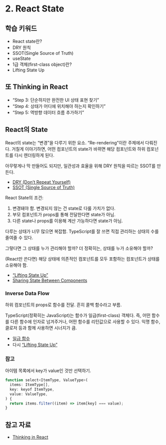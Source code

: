# 2. React State

## 학습 키워드

- React state란?
- DRY 원칙
- SSOT(Single Source of Truth)
- useState
- 1급 객체(first-class object)란?
- Lifting State Up

## 또 Thinking in React

- “Step 3: 단순하지만 완전한 UI 상태 표현 찾기”
- “Step 4: 상태가 어디에 위치해야 하는지 확인하기”
- “Step 5: 역방향 데이터 흐름 추가하기”

## React의 State

React의 state는 “변경”을 다루기 위한 요소. “Re-rendering”이란 주제에서 다뤄진다. 거칠게 이야기하면, 어떤 컴포넌트의 state가 바뀌면 해당 컴포넌트와 하위 컴포넌트를 다시 렌더링하게 된다.

아무렇게나 막 만들어도 되지만, 일관성과 효율을 위해 DRY 원칙을 따르는 SSOT를 만든다.

- [DRY (Don’t Repeat Yourself)](https://ko.wikipedia.org/wiki/중복배제)
- [SSOT (Single Source of Truth)](https://ko.wikipedia.org/wiki/단일_진실_공급원)

React State의 조건:

1. 변경돼야 함. 변경되지 않는 건 state로 다룰 가치가 없다.
2. 부모 컴포넌트가 props를 통해 전달한다면 state가 아님.
3. 다른 state나 props를 이용해 계산 가능하다면 state가 아님.

다루는 상태가 너무 많으면 복잡함. TypeScript를 잘 쓰면 직접 관리하는 상태의 수를 줄여줄 수 있다.

그렇다면 그 상태를 누가 관리해야 할까? 더 정확히는, 상태를 누가 소유해야 할까?

(React만 쓴다면) 해당 상태에 의존적인 컴포넌트를 모두 포함하는 컴포넌트가 상태를 소유해야 함.

- [“Lifting State Up”](https://ko.reactjs.org/docs/lifting-state-up.html)
- [Sharing State Between Components](https://beta.reactjs.org/learn/sharing-state-between-components)

### Inverse Data Flow

하위 컴포넌트의 props로 함수를 전달. 흔히 콜백 함수라고 부름.

TypeScript(정확히는 JavaScript)는 함수가 일급(first-class) 객체다. 즉, 어떤 함수를 다른 함수에 인자로 넘겨주거나, 어떤 함수를 리턴값으로 사용할 수 있다. 익명 함수, 클로저 등과 함께 사용하면 시너지가 큼.

- [일급 함수](https://developer.mozilla.org/ko/docs/Glossary/First-class_Function)
- 다시 [“Lifting State Up”](https://ko.reactjs.org/docs/lifting-state-up.html)

### 참고

아이템 목록에서 key가 value인 것만 선택하기.

```jsx
function select<ItemType, ValueType>(
  items: ItemType[],
  key: keyof ItemType,
  value: ValueType,
) {
  return items.filter((item) => item[key] === value);
}
```

## 참고 자료

- [Thinking in React](https://beta.reactjs.org/learn/thinking-in-react)
